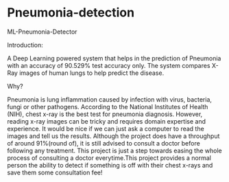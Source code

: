 # Pneumonia-detection

ML-Pneumonia-Detector

Introduction:

A Deep Learning powered system that helps in the prediction of Pneumonia with an accuracy of 90.529% test accuracy only. The system compares X-Ray images of human lungs to help predict the disease.

Why?

Pneumonia is lung inflammation caused by infection with virus, bacteria, fungi or other pathogens. According to the National Institutes of Health (NIH), chest x-ray is the best test for pneumonia diagnosis. However, reading x-ray images can be tricky and requires domain expertise and experience. It would be nice if we can just ask a computer to read the images and tell us the results.
Although the project does have a throughput of around 91%(round of), it is still advised to consult a doctor before following any treatment.
This project is just a step towards easing the whole process of consulting a doctor everytime.This project provides a normal person the ability to detect if something is off with their chest x-rays and save them some consultation fee!
